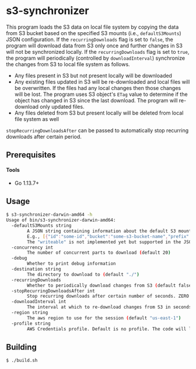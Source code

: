 # s3-synchronizer

This program loads the S3 data on local file system by copying the data from S3 bucket based on the specified S3 mounts (i.e., `defaultS3Mounts`) JSON configuration.
If the `recurringDownloads` flag is set to `false`, the program will download data from S3 only once and further changes in S3 will not be synchronized locally.
If the `recurringDownloads` flag is set to `true`, the program will periodically (controlled by `downloadInterval`) synchronize the changes from S3 to local file system as follows.
- Any files present in S3 but not present locally will be downloaded
- Any existing files updated in S3 will be re-downloaded and local files will be overwritten. If the files had any local changes then those changes will be lost. 
  The program uses S3 object's `ETag` value to determine if the object has changed in S3 since the last download. 
  The program will re-download only updated files.
- Any files deleted from S3 but present locally will be deleted from local file system as well

`stopRecurringDownloadsAfter` can be passed to automatically stop recurring downloads after certain period. 

## Prerequisites

#### Tools

- Go 1.13.7+

## Usage

```bash
$ s3-synchronizer-darwin-amd64 -h
Usage of bin/s3-synchronizer-darwin-amd64:
  -defaultS3Mounts string
        A JSON string containing information about the default S3 mounts 
        E.g., [{"id":"some-id","bucket":"some-s3-bucket-name","prefix":"some/s3/prefix/path","writeable":false,"kmsKeyId":"some-kms-key-arn"}]
        The "writeable" is not implemented yet but supported in the JSON structure, for future.
  -concurrency int
        The number of concurrent parts to download (default 20)
  -debug
        Whether to print debug information
  -destination string
        The directory to download to (default "./")
  -recurringDownloads 
        Whether to periodically download changes from S3 (default false)
  -stopRecurringDownloadsAfter int
        Stop recurring downloads after certain number of seconds. ZERO or Negative value means continue indefinitely. (default -1 i.e., indefinitely)
  -downloadInterval int
        The interval at which to re-download changes from S3 in seconds. This is only applicable when recurringDownloads is true. (default 60)
  -region string
        The aws region to use for the session (default "us-east-1")
  -profile string
        AWS Credentials profile. Default is no profile. The code will look for credentials in the following order: ENV variables, default credentials profile, EC2 instance metadata
```

## Building

```bash
$ ./build.sh
```
